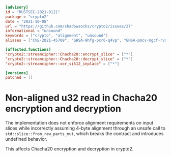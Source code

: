 ```toml
[advisory]
id = "RUSTSEC-2021-0121"
package = "crypto2"
date = "2021-10-08"
url = "https://github.com/shadowsocks/crypto2/issues/27"
informational = "unsound"
keywords = ["crypto", "alignment", "unsound"]
aliases = ["CVE-2021-45709", "GHSA-9hfg-pxr6-q4vp", "GHSA-pmcv-mgcf-rvxg"]

[affected.functions]
"crypto2::streamcipher::Chacha20::encrypt_slice" = ["*"]
"crypto2::streamcipher::Chacha20::decrypt_slice" = ["*"]
"crypto2::streamcipher::xor_si512_inplace" = ["*"]

[versions]
patched = []
```

# Non-aligned u32 read in Chacha20 encryption and decryption
The implementation does not enforce alignment requirements on input slices while incorrectly assuming 4-byte alignment through an unsafe call to `std::slice::from_raw_parts_mut`, which breaks the contract and introduces undefined behavior.

This affects Chacha20 encryption and decryption in crypto2.
